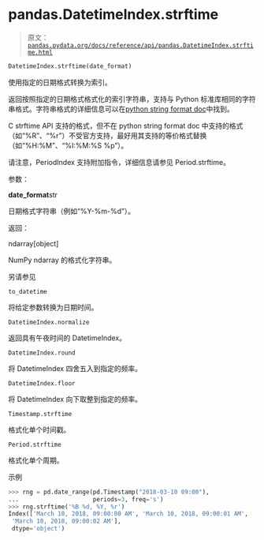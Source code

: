 # pandas.DatetimeIndex.strftime

> 原文：[`pandas.pydata.org/docs/reference/api/pandas.DatetimeIndex.strftime.html`](https://pandas.pydata.org/docs/reference/api/pandas.DatetimeIndex.strftime.html)

```py
DatetimeIndex.strftime(date_format)
```

使用指定的日期格式转换为索引。

返回按照指定的日期格式格式化的索引字符串，支持与 Python 标准库相同的字符串格式。字符串格式的详细信息可以在[python string format doc](https://docs.python.org/3/library/datetime.html#strftime-and-strptime-behavior)中找到。

C strftime API 支持的格式，但不在 python string format doc 中支持的格式（如“%R”、“%r”）不受官方支持，最好用其支持的等价格式替换（如“%H:%M”、“%I:%M:%S %p”）。

请注意，PeriodIndex 支持附加指令，详细信息请参见 Period.strftime。

参数：

**date_format**str

日期格式字符串（例如“%Y-%m-%d”）。

返回：

ndarray[object]

NumPy ndarray 的格式化字符串。

另请参见

`to_datetime`

将给定参数转换为日期时间。

`DatetimeIndex.normalize`

返回具有午夜时间的 DatetimeIndex。

`DatetimeIndex.round`

将 DatetimeIndex 四舍五入到指定的频率。

`DatetimeIndex.floor`

将 DatetimeIndex 向下取整到指定的频率。

`Timestamp.strftime`

格式化单个时间戳。

`Period.strftime`

格式化单个周期。

示例

```py
>>> rng = pd.date_range(pd.Timestamp("2018-03-10 09:00"),
...                     periods=3, freq='s')
>>> rng.strftime('%B %d, %Y, %r')
Index(['March 10, 2018, 09:00:00 AM', 'March 10, 2018, 09:00:01 AM',
 'March 10, 2018, 09:00:02 AM'],
 dtype='object') 
```
